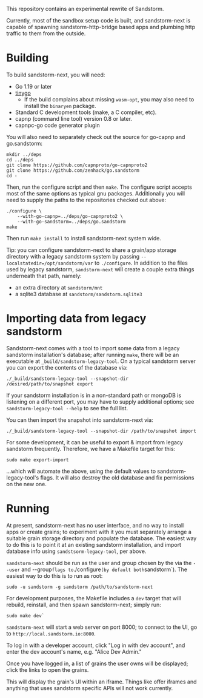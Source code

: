 This repository contains an experimental rewrite of Sandstorm.

Currently, most of the sandbox setup code is built, and sandstorm-next
is capable of spawning sandstorm-http-bridge based apps and plumbing
http traffic to them from the outside.

# Building

To build sandstorm-next, you will need:

- Go 1.19 or later
- [tinygo](https://tinygo.org/)
  - If the build complains about missing `wasm-opt`, you may also need
    to install the `binaryen` package.
- Standard C development tools (make, a C compiler, etc).
- capnp (command line tool) version 0.8 or later.
- capnpc-go code generator plugin

You will also need to separately check out the source for go-capnp and
go.sandstorm:

```
mkdir ../deps
cd ../deps
git clone https://github.com/capnproto/go-capnproto2
git clone https://github.com/zenhack/go.sandstorm
cd -
```

Then, run the configure script and then `make`. The configure script
accepts
most of the same options as typical gnu packages. Additionally you will
need to supply the paths to the repositories checked out above:

```
./configure \
    --with-go-capnp=../deps/go-capnproto2 \
    --with-go-sandstorm=../deps/go.sandstorm
make
```

Then run `make install` to install sandstorm-next system wide.

Tip: you can configure sandstorm-next to share a grain/app storage
directory with a legacy sandstorm system by passing
`--localstatedir=/opt/sandstorm/var` to `./configure`.  In addition to
the files used by legacy sandstorm, `sandstorm-next` will create a
couple extra things underneath that path, namely:

- an extra directory at `sandstorm/mnt`
- a sqlite3 database at `sandstorm/sandstorm.sqlite3`

# Importing data from legacy sandstorm

Sandstorm-next comes with a tool to import some data from a legacy
sandstorm installation's database; after running `make`, there will be
an executable at `_build/sandstorm-legacy-tool`. On a typical sandstorm
server you can export the contents of the database via:

```
./_build/sandstorm-legacy-tool --snapshot-dir /desired/path/to/snapshot export
```

If your sandstorm installation is in a non-standard path or mongoDB is
listening on a different port, you may have to supply additional
options; see `sandstorm-legacy-tool --help` to see the full list.

You can then import the snapshot into sandstorm-next via:

```
./_build/sandstorm-legacy-tool --snapshot-dir /path/to/snapshot import
```

For some development, it can be useful to export & import from legacy
sandstorm frequently. Therefore, we have a Makefile target for this:

```
sudo make export-import
```

...which will automate the above, using the default values to
sandstorm-legacy-tool's flags. It will also destroy the old database
and fix permissions on the new one.

# Running

At present, sandstorm-next has no user interface, and no way to install
apps or create grains; to experiment with it you must separately arrange
a suitable grain storage directory and populate the database. The easiest
way to do this is to point it at an existing sandstorm installation, and
import database info using `sandstsorm-legacy-tool`, per above.

`sandstorm-next` should be run as the user and group chosen by the via
the `--user` and --group` flags to `./configure` (by default both
`sandstorm`).  The easiest way to do this is to run as root:

```
sudo -u sandstorm -g sandstorm /path/to/sandstorm-next
```

For development purposes, the Makefile includes a `dev` target that will
rebuild, reinstall, and then spawn sandstorm-next; simply run:

```
sudo make dev`
```

`sandstorm-next` will start a web server on port 8000; to connect to the
UI, go to `http://local.sandstorm.io:8000`.

To log in with a developer account, click "Log in with dev account", and
enter the dev account's name, e.g. "Alice Dev Admin."

Once you have logged in, a list of grains the user owns will be
displayed; click the links to open the grains.

This will display the grain's UI within an iframe. Things like
offer iframes and anything that uses sandstorm specific APIs will not
work currently.
